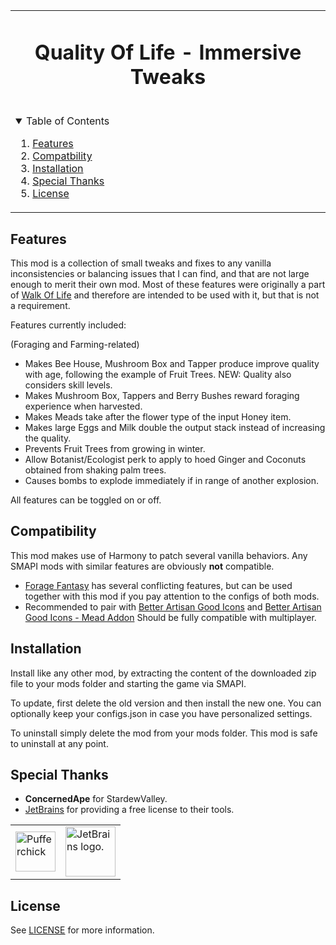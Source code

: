 <table align="center"><tr><td align="center" width="9999">

<!-- LOGO, TITLE, DESCRIPTION -->

# Quality Of Life - Immersive Tweaks

<br/>

<!-- TABLE OF CONTENTS -->
<details open="open" align="left">
  <summary>Table of Contents</summary>
  <ol>
    <li><a href="#features">Features</a></li>
    <li><a href="#compatibility">Compatbility</a></li>
    <li><a href="#installation">Installation</a></li>
    <li><a href="#special-thanks">Special Thanks</a></li>
    <li><a href="#license">License</a></li>
  </ol>
</details>

</td></tr></table>

## Features

This mod is a collection of small tweaks and fixes to any vanilla inconsistencies or balancing issues that I can find, and that are not large enough to merit their own mod.
Most of these features were originally a part of [Walk Of Life](https://www.nexusmods.com/stardewvalley/mods/8111) and therefore are intended to be used with it, but that is not a requirement.


Features currently included:

(Foraging and Farming-related)
- Makes Bee House, Mushroom Box and Tapper produce improve quality with age, following the example of Fruit Trees. NEW: Quality also considers skill levels.
- Makes Mushroom Box, Tappers and Berry Bushes reward foraging experience when harvested.
- Makes Meads take after the flower type of the input Honey item.
- Makes large Eggs and Milk double the output stack instead of increasing the quality.
- Prevents Fruit Trees from growing in winter.
- Allow Botanist/Ecologist perk to apply to hoed Ginger and Coconuts obtained from shaking palm trees.
- Causes bombs to explode immediately if in range of another explosion.

All features can be toggled on or off.

## Compatibility

This mod makes use of Harmony to patch several vanilla behaviors. Any SMAPI mods with similar features are obviously **not** compatible.

- [Forage Fantasy](https://www.nexusmods.com/stardewvalley/mods/7554) has several conflicting features﻿, but can be used together with this mod if you pay attention to the configs of both mods.
- Recommended to pair with [Better Artisan Good Icons](https://www.nexusmods.com/stardewvalley/mods/2080) and [Better Artisan Good Icons - Mead Addon](https://www.nexusmods.com/stardewvalley/mods/11911)
Should be fully compatible with multiplayer.

## Installation

Install like any other mod, by extracting the content of the downloaded zip file to your mods folder and starting the game via SMAPI.

To update, first delete the old version and then install the new one. You can optionally keep your configs.json in case you have personalized settings.

To uninstall simply delete the mod from your mods folder. This mod is safe to uninstall at any point.

## Special Thanks

- **ConcernedApe** for StardewValley.
- [JetBrains](https://jb.gg/OpenSource) for providing a free license to their tools.

<table>
  <tr>
    <td><img width="64" src="https://smapi.io/Content/images/pufferchick.png" alt="Pufferchick"></td>
    <td><img width="80" src="https://resources.jetbrains.com/storage/products/company/brand/logos/jb_beam.svg" alt="JetBrains logo."></td>
  </tr>
</table>

## License

See [LICENSE](../../LICENSE) for more information.

